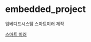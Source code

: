 # embedded_project
임베디드시스템 스마트미러 제작

<A href="mlee9999.github.io/embedded_project.github.io/smart_mirror.html">스마트 미러</A>
